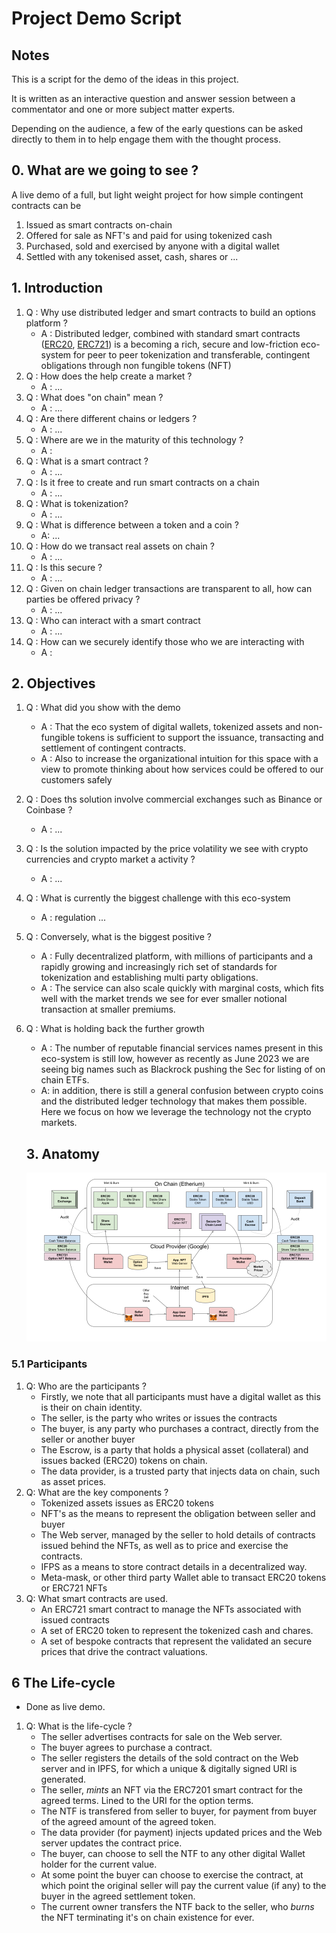 # Project Demo Script

## Notes

This is a script for the demo of the ideas in this project. 

It is written as an interactive question and answer session between a commentator and one or more subject matter experts.

Depending on the audience, a few of the early questions can be asked directly to them in to help engage them with the thought process.

## 0. What are we going to see ?

A live demo of a full, but light weight project for how simple contingent contracts can be
1. Issued as smart contracts on-chain
1. Offered for sale as NFT's and paid for using tokenized cash
1. Purchased, sold and exercised by anyone with a digital wallet
1. Settled with any tokenised asset, cash, shares or ...

## 1. Introduction

1. Q : Why use distributed ledger and smart contracts to build an options platform ?
   - A : Distributed ledger, combined with standard smart contracts ([ERC20](https://ethereum.org/en/developers/docs/standards/tokens/erc-20/), [ERC721](https://eips.ethereum.org/EIPS/eip-721)) is a becoming a rich, secure and low-friction eco-system for peer to peer tokenization and transferable, contingent obligations through non fungible tokens (NFT)
1. Q : How does the help create a market ?
    - A :  ... 
1. Q : What does "on chain" mean ?
   - A : ...
1. Q : Are there different chains or ledgers ?
   - A : ...
1. Q : Where are we in the maturity of this technology ?
   - A : 
1. Q : What is a smart contract ?
   - A : ...
1. Q : Is it free to create and run smart contracts on a chain
   - A : ...
1. Q : What is tokenization?
   - A : ...
1. Q : What is difference between a token and a coin ?
   - A: ...
1. Q : How do we transact real assets on chain ?
   - A : ...
1. Q : Is this secure ?
   - A : ...
1. Q : Given on chain ledger transactions are transparent to all, how can parties be offered privacy ?
   - A : ...
1. Q : Who can interact with a smart contract 
   - A : ...
1. Q : How can we securely identify those who we are interacting with
   - A :
## 2. Objectives
1. Q : What did you show with the demo
   - A : That the eco system of digital wallets, tokenized assets and non-fungible tokens is sufficient to support the issuance, transacting and settlement of contingent contracts.
   - A : Also to increase the organizational intuition for this space with a view to promote thinking about how services could be offered to our customers safely
1. Q : Does ths solution involve commercial exchanges such as Binance or Coinbase ?
   - A : ...
1. Q : Is the solution impacted by the price volatility we see with crypto currencies and crypto market a activity ?
   - A : ...
1. Q : What is currently the biggest challenge with this eco-system
   - A : regulation ...
1. Q : Conversely, what is the biggest positive ?
   - A : Fully decentralized platform, with millions of participants and a rapidly growing and increasingly rich set of standards for tokenization and establishing multi party obligations.
   - A : The service can also scale quickly with marginal costs, which fits well with the market trends we see for ever smaller notional transaction at smaller premiums.
1. Q : What is holding back the further growth
   - A : The number of reputable financial services names present in this eco-system is still low, however as recently as June 2023 we are seeing big names such as Blackrock pushing the Sec for listing of on chain ETFs.
   - A: in addition, there is still a general confusion between crypto coins and the distributed ledger technology that makes them possible. Here we focus on how we leverage the technology not the crypto markets.
   ## 3. Anatomy

   [![Design With NFT](../resources/OnChainFinancialContracts.png)](../resources/OnChainFinancialContracts.pdf)
### 5.1 Participants
1. Q: Who are the participants ?
   - Firstly, we note that all participants must have a digital wallet as this is their on chain identity.
   - The seller, is the party who writes or issues the contracts
   - The buyer, is any party who purchases a contract, directly from the seller or another buyer
   - The Escrow, is a party that holds a physical asset (collateral) and issues backed (ERC20) tokens on chain.
   - The data provider, is a trusted party that injects data on chain, such as asset prices.
1. Q: What are the key components ?
   - Tokenized assets issues as ERC20 tokens
   - NFT's as the means to represent the obligation between seller and buyer
   - The Web server, managed by the seller to hold details of contracts issued behind the NFTs, as well as to price and exercise the contracts.
   - IFPS as a means to store contract details in a decentralized way.
   - Meta-mask, or other third party Wallet able to transact ERC20 tokens or ERC721 NFTs
1. Q: What smart contracts are used.
   - An ERC721 smart contract to manage the NFTs associated with issued contracts
   - A set of ERC20 token to represent the tokenized cash and chares.
   - A set of bespoke contracts that represent the validated an secure prices that drive the contract valuations.
## 6 The Life-cycle
* Done as live demo.
1. Q: What is the life-cycle ?
   - The seller advertises contracts for sale on the Web server.
   - The buyer agrees to purchase a contract.
   - The seller registers the details of the sold contract on the Web server and in IPFS, for which a unique & digitally signed URI is generated.
   - The seller, *mints* an NFT via the ERC7201 smart contract for the agreed terms. Lined to the URI for the option terms.
   - The NTF is transfered from seller to buyer, for payment from buyer of the agreed amount of the agreed token.
   - The data provider (for payment) injects updated prices and the Web server updates the contract price. 
   - The buyer, can choose to sell the NTF to any other digital Wallet holder for the current value.
   - At some point the buyer can choose to exercise the contract, at which point the original seller will pay the current value (if any) to the buyer in the agreed settlement token.
   - The current owner transfers the NTF back to the seller, who *burns* the NFT terminating it's on chain existence for ever.
 
